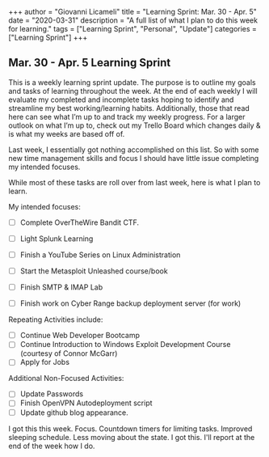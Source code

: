 +++
author = "Giovanni Licameli"
title = "Learning Sprint: Mar. 30 - Apr. 5"
date = "2020-03-31"
description = "A full list of what I plan to do this week for learning."
tags = ["Learning Sprint", "Personal", "Update"]
categories = ["Learning Sprint"]
+++

## Mar. 30 - Apr. 5 Learning Sprint

This is a weekly learning sprint update. The purpose is to outline my goals and tasks of learning throughout the week. At the end of each weekly I will evaluate my completed and incomplete tasks hoping to identify and streamline my best working/learning habits. Additionally, those that read here can see what I’m up to and track my weekly progress. For a larger outlook on what I’m up to, check out my Trello Board which changes daily & is what my weeks are based off of. 

Last week, I essentially got nothing accomplished on this list. So with some new time management skills and focus I should have little issue completing my intended focuses.

While most of these tasks are roll over from last week, here is what I plan to learn.

My intended focuses:

- [ ]  Complete OverTheWire Bandit CTF.
- [ ]  Light Splunk Learning
- [ ]  Finish a YouTube Series on Linux Administration
- [ ]  Start the Metasploit Unleashed course/book
- [ ]  Finish SMTP & IMAP Lab
- [ ]  Finish work on Cyber Range backup deployment server (for work)


Repeating Activities include:

- [ ]  Continue Web Developer Bootcamp
- [ ]  Continue Introduction to Windows Exploit Development Course (courtesy of Connor McGarr)
- [ ]  Apply for Jobs

Additional Non-Focused Activities:

- [ ]  Update Passwords
- [ ]  Finish OpenVPN Autodeployment script
- [ ]  Update github blog appearance. 

I got this this week. Focus. Countdown timers for limiting tasks. Improved sleeping schedule. Less moving about the state. I got this. I'll report at the end of the week how I do.